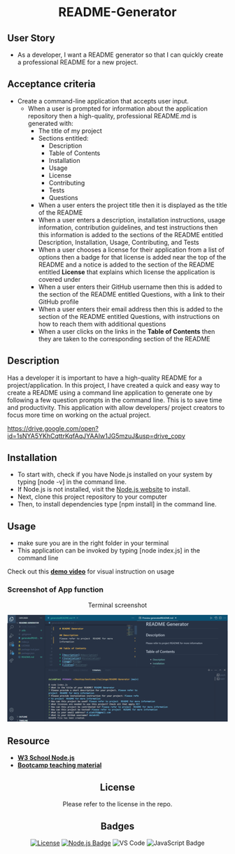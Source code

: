 <div align="center">

# README-Generator

</div>

## User Story

- As a developer, I want a README generator so that I can quickly create a professional README for a new project.

## Acceptance criteria

- Create a command-line application that accepts user input.
  - When a user is prompted for information about the application repository then a high-quality, professional README.md is generated with:
    - The title of my project
    - Sections entitled:
      - Description
      - Table of Contents
      - Installation
      - Usage
      - License
      - Contributing
      - Tests
      - Questions
    - When a user enters the project title then it is displayed as the title of the README
    - When a user enters a description, installation instructions, usage information, contribution guidelines, and test instructions then this information is added to the sections of the README entitled Description, Installation, Usage, Contributing, and Tests
    - When a user chooses a license for their application from a list of options then a badge for that license is added near the top of the README and a notice is added to the section of the README entitled **License** that explains which license the application is covered under
    - When a user enters their GitHub username then this is added to the section of the README entitled Questions, with a link to their GitHub profile
    - When a user enters their email address then this is added to the section of the README entitled Questions, with instructions on how to reach them with additional questions
    - When a user clicks on the links in the **Table of Contents** then they are taken to the corresponding section of the README

## Description

Has a developer it is important to have a high-quality README for a project/application. In this project, I have created a quick and easy way to create a README using a command line application to generate one by following a few question prompts in the command line. This is to save time and productivity. This application with allow developers/ project creators to focus more time on working on the actual project.

https://drive.google.com/open?id=1sNYA5YKhCqttrKqfAqJYAAIw1JG5mzuJ&usp=drive_copy

## Installation

- To start with, check if you have Node.js installed on your system by typing [node -v] in the command line.
- If Node.js is not installed, visit the [Node.js website](https://nodejs.org/en) to install.
- Next, clone this project repository to your computer
- Then, to install dependencies type [npm install] in the command line.

## Usage

- make sure you are in the right folder in your terminal
- This application can be invoked by typing [node index.js] in the command line

Check out this [**demo video**](https://watch.screencastify.com/v/1RvIdF6xMULPb53ZiHzI) for visual instruction on usage

### Screenshot of App function

<div align="center">

Terminal screenshot

![](./Images/Project-terminal%20screen.png)

</div>

## Resource

- [**W3 School Node.js**](https://www.w3schools.com/nodejs/nodejs_intro.asp)
- [**Bootcamp teaching material**](https://docs.google.com/presentation/d/1nLXKMKGO1ijl8CdjQ7iWlHbmq8TCgtjIxPFO8bvs62Y/edit#slide=id.gd52700b11d_9_1148)

<div align="center">

## License

Please refer to the license in the repo.

## Badges

[![License](https://img.shields.io/badge/License-MIT-blue.svg)](https://opensource.org/licenses/MIT)
[![Node.js Badge](https://img.shields.io/badge/Node.js-393?logo=nodedotjs&logoColor=fff&style=flat)](https://nodejs.org/en)
![VS Code](https://img.shields.io/badge/Made%20with-VSCode-1f425f.svg)
![JavaScript Badge](https://img.shields.io/badge/JavaScript-F7DF1E?logo=javascript&logoColor=000&style=flat)

</div>
